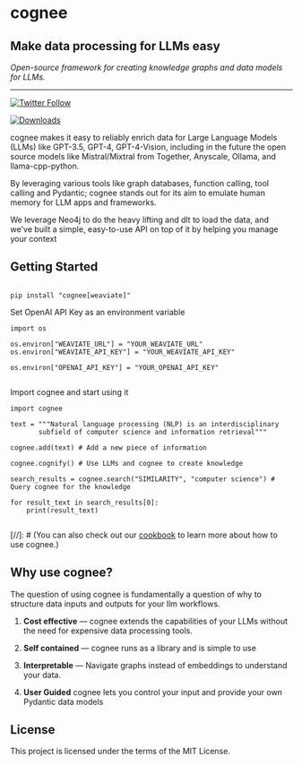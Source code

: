 # cognee 


## Make data processing for LLMs easy


_Open-source framework for creating knowledge graphs and data models for LLMs._


---


[![Twitter Follow](https://img.shields.io/twitter/follow/tricalt?style=social)](https://twitter.com/tricalt)

[![Downloads](https://img.shields.io/pypi/dm/cognee.svg)](https://pypi.python.org/pypi/cognee)






cognee makes it easy to reliably enrich data for Large Language Models (LLMs) like GPT-3.5, GPT-4, GPT-4-Vision, including in the future the open source models like Mistral/Mixtral from Together, Anyscale, Ollama, and llama-cpp-python.


By leveraging various tools like graph databases, function calling, tool calling and Pydantic; cognee stands out for its aim to emulate human memory for LLM apps and frameworks. 

We leverage Neo4j to do the heavy lifting and dlt to load the data, and we've built a simple, easy-to-use API on top of it by helping you manage your context



## Getting Started


```

pip install "cognee[weaviate]"

```
Set OpenAI API Key as an environment variable


```
import os

os.environ["WEAVIATE_URL"] = "YOUR_WEAVIATE_URL"
os.environ["WEAVIATE_API_KEY"] = "YOUR_WEAVIATE_API_KEY"

os.environ["OPENAI_API_KEY"] = "YOUR_OPENAI_API_KEY"


```

Import cognee and start using it


```
import cognee

text = """Natural language processing (NLP) is an interdisciplinary
       subfield of computer science and information retrieval"""

cognee.add(text) # Add a new piece of information

cognee.cognify() # Use LLMs and cognee to create knowledge

search_results = cognee.search("SIMILARITY", "computer science") # Query cognee for the knowledge

for result_text in search_results[0]:
    print(result_text)
    
```




[//]: # (You can also check out our [cookbook](./examples/index.md)  to learn more about how to use cognee.)



## Why use cognee?


The question of using cognee is fundamentally a question of why to structure data inputs and outputs for your llm workflows.


1. **Cost effective** — cognee extends the capabilities of your LLMs without the need for expensive data processing tools.


2. **Self contained** — cognee runs as a library and is simple to use


3. **Interpretable** — Navigate graphs instead of embeddings to understand your data.


4. **User Guided** cognee lets you control your input and provide your own Pydantic data models 


## License


This project is licensed under the terms of the MIT License.